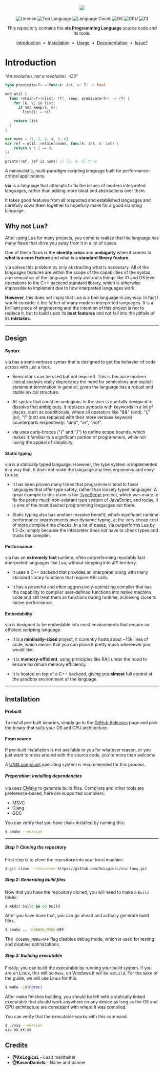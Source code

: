 <h1 align="center">
  <a href="https://github.com/XnLogicaL/via-lang">
    <img src="https://i.imgur.com/9WjzQ98.png"/>
  </a>
</h1>

<p align="center">
  <img src="https://img.shields.io/github/license/XnLogicaL/via-lang" alt="License">
  <img src="https://img.shields.io/github/languages/top/XnLogicaL/via-lang" alt="Top Language">
  <img src="https://img.shields.io/github/languages/count/XnLogicaL/via-lang" alt="Language Count">
  <img src="https://img.shields.io/badge/OS-linux%2C%20windows%2C%20macOS-0078D4" alt="OS">
  <img src="https://img.shields.io/badge/CPU-x86%2C%20x64%2C%20ARM%2C%20ARM64-FF8C00" alt="CPU">
  <img src="https://github.com/XnLogicaL/via-lang/actions/workflows/ci.yml/badge.svg" alt="CI">
</p>

<p align="center">
  This repository contains the <strong>via Programming Language</strong> source code and its tools.
</p>

<p align="center">
  <p align="center">
  <a href="#introduction">Introduction</a> &nbsp;&bull;&nbsp;
  <a href="#installation">Installation</a> &nbsp;&bull;&nbsp;
  <a href="#usage">Usage</a> &nbsp;&bull;&nbsp;
  <a href="#documentation">Documentation</a> &nbsp;&bull;&nbsp;
  <a href="#issue">Issue?</a>
</p>

# Introduction

*"An evolution, not a revolution. -C3"*

```go
type predicate<T> = func(k: int, v: T) -> bool

mod util {
  func retain<T>(&list: [T], keep: predicate<T>) -> [T] {
    for [k, v] in list:
      if not keep(k, v):
        list[i] = nil

    return list
  }
}

var nums = [1, 2, 3, 4, 5, 6]
var ref = util::retain(&nums, func(k: int, v: int) {
    return v % 2 == 0;
})

printn(ref, ref is nums) // [2, 4, 6] true
```

A minimalistic, multi-paradigm scripting language built for performance-critical applications. 

**via** is a language that attempts to fix the issues of modern interpreted languages, rather than adding more bloat and abstractions over them.

It takes good features from all respected and established languages and carefully sows them together to hopefully make for a good scripting language.

## Why not Lua?

After using Lua for many projects, you come to realize that the language has many flaws that drive you away from it in a lot of cases.

One of these flaws is the **identity crisis** and **ambiguity** when it comes to **what is a core feature** and what is a **standard library feature**.

via solves this problem by only abstracting what is necessary. All of the languages features are within the scope of the capabilities of the syntax and semantics of the language. It only abstracts things like IO and OS level operations to the C++ backend standard library, which is otherwise impossible to implement due to how interpreted languages work.

**However**, this does not imply that Lua is a bad language in any way. In fact I would consider it the father of many modern interpreted languages. It is a brilliant piece of engineering and the intention of this project is not to replace it, but to build upon its **best features** and not fall into the pitfalls of its **mistakes**.

---

## Design

#### Syntax

via has a semi-verbose syntax that is designed to get the behavior of code across with just a look.

- Semicolons can be used but not required. This is because modern lexical analysis really deprecates the need for semicolons and explicit statement termination in general, given the language has a robust and stable lexical structure.

- All syntax that could be ambigious to the user is carefully designed to dissolve that ambigiouty. It replaces symbols with keywords in a lot of places, such as conditionals, where all operators like "*&&*" (and), "*||*" (or), "*!*" (not) are replaced with their more verbose keyword counterparts respectively: "*and*", "*or*", "*not*".

- via uses curly-braces ("*{*" and "*}*") to define scope bounds, which makes it familiar to a significant portion of programmers, while not losing the appeal of simplicity.

#### Static typing

via is a statically typed language. However, the type system is implemented in a way that, it does not make the language any less ergonomic and easy-to-use.

- It has been proven many times that programmers tend to favor languages that offer type safety, rather than loosely typed languages. A great example to this claim is the [TypeScript]() project, which was made to fix the pretty much non-existant type system of JavaScript, and today, it is one of the most desired programming languages out there.

- Static typing also has another massive benefit, which significant runtime performance improvements over dynamic typing, at the very cheap cost of more compile-time checks. In a lot of cases, via outperforms Lua by 1.5-2x, simply because the interpreter does not have to check types and trusts the compiler.

#### Performance

via has an **extremely fast** runtime, often outperforming reputably fast interpreted languages like Lua, without stepping into **JIT** territory.

- It uses a C++ backend that provides an interpreter along with many standard library functions that require ABI calls.

- It has a powerful and often aggressively-optimizing compiler that has the capability to compiler user-defined functions into native machine code and still treat them as functions during runtime, achieving close to native performance.

#### Embedability

via is designed to be embedable into most environments that require an efficient scripting language.

- It is a **minimally-sized** project, it currently hosts about ~15k lines of code, which means that you can place it pretty much whereever you would like. 

- It is **memory-efficient**, using priniciples like RAII under the hood to ensure maximum memory efficiency.

- It is hosted on top of a C++ backend, giving you **almost** full control of the sandbox environment of the language.

---

## Installation

#### Prebuilt

To install pre-built binaries, simply go to the [GitHub Releases]() page and pick the binary that suits your OS and CPU architecture.

#### From source

If pre-built installation is not available to you for whatever reason, or you just want to mess around with the source code, you're more than welcome.

A [UNIX compliant]() operating system is recommended for this process.

##### Preperation: Installing dependencies
via uses [CMake]() to generate build files. Compilers and other tools are preference-based, here are supported compilers:
- MSVC
- Clang
- GCC

You can verify that you have `CMake` installed by running this:
```bash
$ cmake --version
```

---

##### Step 1: Cloning the repository

First step is to clone the repository into your local machine.
```bash
$ git clone --recursive https://github.com/XnLogicaL/via-lang.git
```

##### Step 2: Generating build files

Now that you have the repository cloned, you will need to make a `build` folder.
```bash
$ mkdir build && cd build
```

After you have done that, you can go ahead and actually generate build files.
```bash
$ cmake .. -DDEBUG_MODE=OFF
```
The `-DDEBUG_MODE=OFF` flag disables debug mode, which is used for testing and disables optimizations.

##### Step 3: Building executable

Finally, you can build the executable by running your build system. If you are on Linux, this will be `Make`, on Windows it will be `msbuild`. For the sake of the guide, we will use Linux for this.
```bash
$ make -j$(nproc)
```
After make finishes building, you should be left with a statically linked executable that should work anywhere on any device as long as the OS and CPU architecture are consistent with where it was compiled.

You can verify that the executable works with this command:
```bash
$ ./via --version
via XX.XX.XX
```

## Credits

- **@XnLogicaL** - Lead maintainer
- **@KasenDaniels** - Name and banner
